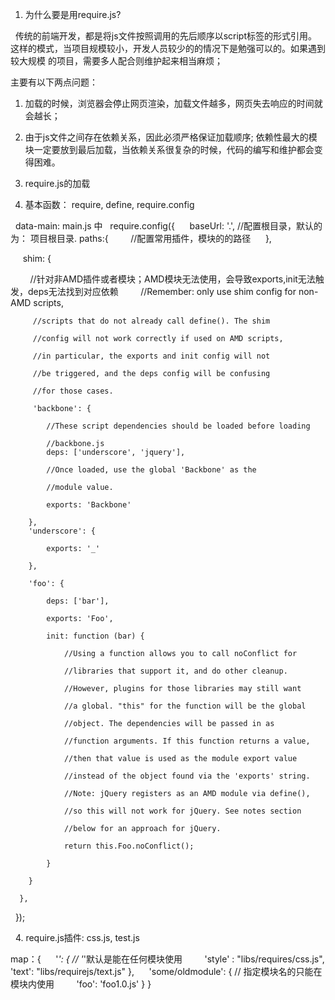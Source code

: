 1. 为什么要是用require.js?

   传统的前端开发，都是将js文件按照调用的先后顺序以script标签的形式引用。
这样的模式，当项目规模较小，开发人员较少的的情况下是勉强可以的。如果遇到较大规模
的项目，需要多人配合则维护起来相当麻烦；

主要有以下两点问题：
   1.  加载的时候，浏览器会停止网页渲染，加载文件越多，网页失去响应的时间就会越长； 
   2.  由于js文件之间存在依赖关系，因此必须严格保证加载顺序; 依赖性最大的模块一定要放到最后加载，当依赖关系很复杂的时候，代码的编写和维护都会变得困难。

2. require.js的加载

   <script type="text/javascript"  async="true" defer data-main="main"  src="require.js"></script>

3. 基本函数： require, define, require.config
  
   data-main: main.js 中
   require.config({
      baseUrl: '.', //配置根目录，默认的为： 项目根目录.
      paths:{
         //配置常用插件，模块的的路径
      },
      
      shim: {
      
         //针对非AMD插件或者模块；AMD模块无法使用，会导致exports,init无法触发，deps无法找到对应依赖
         
         //Remember: only use shim config for non-AMD scripts,
         
         //scripts that do not already call define(). The shim
         
         //config will not work correctly if used on AMD scripts,
         
         //in particular, the exports and init config will not
         
         //be triggered, and the deps config will be confusing
         
         //for those cases.
         
         'backbone': {
         
            //These script dependencies should be loaded before loading
            
            //backbone.js
            deps: ['underscore', 'jquery'],
            
            //Once loaded, use the global 'Backbone' as the
            
            //module value.
            
            exports: 'Backbone'
            
        },
        'underscore': {
        
            exports: '_'
            
        },
        
        'foo': {
        
            deps: ['bar'],
            
            exports: 'Foo',
            
            init: function (bar) {
            
                //Using a function allows you to call noConflict for
                
                //libraries that support it, and do other cleanup.
                
                //However, plugins for those libraries may still want
                
                //a global. "this" for the function will be the global
                
                //object. The dependencies will be passed in as
                
                //function arguments. If this function returns a value,
                
                //then that value is used as the module export value
                
                //instead of the object found via the 'exports' string.
                
                //Note: jQuery registers as an AMD module via define(),
                
                //so this will not work for jQuery. See notes section
                
                //below for an approach for jQuery.
                
                return this.Foo.noConflict();
                
            }
            
        }
        
      },
      
   });
   
   
   4.  require.js插件: css.js, test.js
   
   
  map：{
      '*': {  // '*'默认是能在任何模块使用
         'style' : "libs/requires/css.js",
         'text': "libs/requirejs/text.js"
      },
      'some/oldmodule': {  // 指定模块名的只能在模块内使用
         'foo': 'foo1.0.js'
      }
  } 
  
  
  
  


              
                  
